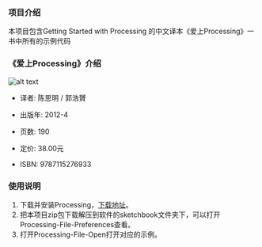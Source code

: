 ### 项目介绍
本项目包含Getting Started with Processing 的中文译本《爱上Processing》一书中所有的示例代码

### 《爱上Processing》介绍
![alt text](http://img1.douban.com/lpic/s9116482.jpg "爱上Processing")

*   译者: 陈思明 / 郭浩贇

*   出版年: 2012-4

*   页数: 190

*   定价: 38.00元

*   ISBN: 9787115276933

### 使用说明
1. 下载并安装Processing，[下载地址](http://processing.org/download/ "Processing官网")。
2. 把本项目zip包下载解压到软件的sketchbook文件夹下，可以打开Processing-File-Preferences查看。
3. 打开Processing-File-Open打开对应的示例。
